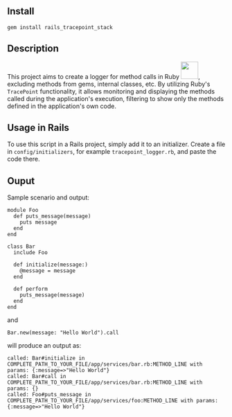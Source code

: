 ## Install

```
gem install rails_tracepoint_stack
```
## Description

This project aims to create a logger for method calls in Ruby <img src="https://i.pinimg.com/originals/3f/f8/de/3ff8de311854ae91dae1919f7806ff86.gif" width="40px" heigth="40px">, excluding methods from gems, internal classes, etc. 
By utilizing Ruby's `TracePoint` functionality, it allows monitoring and displaying the methods called during the application's execution, filtering to 
show only the methods defined in the application's own code.

## Usage in Rails

To use this script in a Rails project, simply add it to an initializer. Create a file in `config/initializers`, for example `tracepoint_logger.rb`, and paste the code there.

## Ouput
Sample scenario and output:
```
module Foo
  def puts_message(message)
    puts message
  end
end

class Bar
  include Foo

  def initialize(message:)
    @message = message
  end

  def perform
    puts_message(message)
  end
end
```
and
```
Bar.new(message: "Hello World").call
```
will produce an output as:
```
called: Bar#initialize in COMPLETE_PATH_TO_YOUR_FILE/app/services/bar.rb:METHOD_LINE with params: {:message=>"Hello World"}
called: Bar#call in COMPLETE_PATH_TO_YOUR_FILE/app/services/bar.rb:METHOD_LINE with params: {}
called: Foo#puts_message in COMPLETE_PATH_TO_YOUR_FILE/app/services/foo:METHOD_LINE with params: {:message=>"Hello World"}

```
